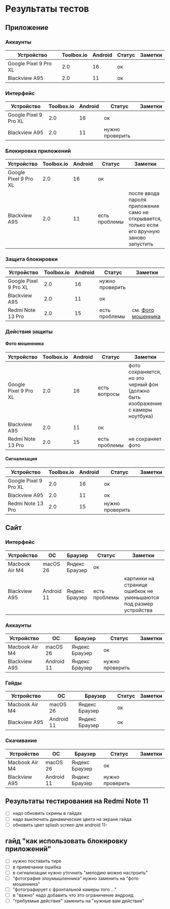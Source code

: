 # Результаты тестов

## Приложение

### Аккаунты
| Устройство            | Toolbox.io | Android | Статус | Заметки |
|-----------------------|------------|---------|--------|---------|
| Google Pixel 9 Pro XL | 2.0        | 16      | ок     |         |
| Blackview A95         | 2.0        | 11      | ок     |         |

### Интерфейс
| Устройство            | Toolbox.io | Android | Статус          | Заметки |
|-----------------------|------------|---------|-----------------|---------|
| Google Pixel 9 Pro XL | 2.0        | 16      | ок              |         |
| Blackview A95         | 2.0        | 11      | нужно проверить |         |

### Блокировка приложений
| Устройство            | Toolbox.io | Android | Статус        | Заметки                                                                                     |
|-----------------------|------------|---------|---------------|---------------------------------------------------------------------------------------------|
| Google Pixel 9 Pro XL | 2.0        | 16      | ок            |                                                                                             |
| Blackview A95         | 2.0        | 11      | есть проблемы | после ввода пароля приложение само не открывается, только если его вручную заново запустить |

### Защита блокировки
| Устройство            | Toolbox.io | Android | Статус          | Заметки                               |
|-----------------------|------------|---------|-----------------|---------------------------------------|
| Google Pixel 9 Pro XL | 2.0        | 16      | нужно проверить |                                       |
| Blackview A95         | 2.0        | 11      | ок              |                                       |
| Redmi Note 13 Pro     | 2.0        | 15      | есть проблемы   | см. [Фото мошенника](#фото-мошенника) |

### Действия защиты

#### Фото мошенника
| Устройство            | Toolbox.io | Android | Статус        | Заметки                                                                         |
|-----------------------|------------|---------|---------------|---------------------------------------------------------------------------------|
| Google Pixel 9 Pro XL | 2.0        | 16      | есть вопросы  | фото сохраняется, но это черный фон (должно быть изображение с камеры ноутбука) |
| Blackview A95         | 2.0        | 11      | ок            |                                                                                 |
| Redmi Note 13 Pro     | 2.0        | 15      | есть проблемы | не сохраняет фото                                                               |

#### Сигнализация
| Устройство            | Toolbox.io | Android | Статус          | Заметки |
|-----------------------|------------|---------|-----------------|---------|
| Google Pixel 9 Pro XL | 2.0        | 16      | ок              |         |
| Blackview A95         | 2.0        | 11      | ок              |         |
| Redmi Note 13 Pro     | 2.0        | 15      | нужно проверить |         |

## Сайт

### Интерфейс
| Устройство     | ОС         | Браузер        | Статус        | Заметки                                                           |
|----------------|------------|----------------|---------------|-------------------------------------------------------------------|
| Macbook Air M4 | macOS 26   | Яндекс Браузер | ок            |                                                                   |
| Blackview A95  | Android 11 | Яндекс Браузер | есть проблемы | картинки на странице ошибкок не уменьшаются под размер устройства |

### Аккаунты
| Устройство     | ОС         | Браузер        | Статус          | Заметки |
|----------------|------------|----------------|-----------------|---------|
| Macbook Air M4 | macOS 26   | Яндекс Браузер | ок              |         |
| Blackview A95  | Android 11 | Яндекс Браузер | нужно проверить |         |

### Гайды
| Устройство     | ОС         | Браузер        | Статус | Заметки |
|----------------|------------|----------------|--------|---------|
| Macbook Air M4 | macOS 26   | Яндекс Браузер | ок     |         |
| Blackview A95  | Android 11 | Яндекс Браузер | ок     |         |

### Скачивание
| Устройство     | ОС         | Браузер        | Статус          | Заметки |
|----------------|------------|----------------|-----------------|---------|
| Macbook Air M4 | macOS 26   | Яндекс Браузер | ок              |         |
| Blackview A95  | Android 11 | Яндекс Браузер | нужно проверить |         |

## Результаты тестирования на Redmi Note 11

- [ ] надо обновить скрины в гайдах
- [ ] надо выключить динамические цвета на экране гайда
- [ ] обновить цвет splash screen для android 11-

## гайд "как использовать блокировку приложений"
- [ ] нужно поставить тире
- [ ] в примечании ошибка
- [ ] в сигнализации нужно уточнить "мелодию можно настроить"
- [ ] "фотография злоумышленника" нужно заменить на "фото мошенника"
- [ ] "фотографирует с фронтальной камеры того ..."
- [ ] в "важно" надо добавить что это ограничение андроид
- [ ] "требуемые действия" заменить на "нужные вам действия"
